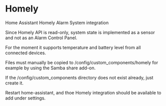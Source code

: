 # Homely
Home Assistant Homely Alarm System integration

Since Homely API is read-only, system state is implemented as a sensor and not as an Alarm Control Panel.

For the moment it supports temperature and battery level from all connected devices. 

Files must manually be copied to /config/custom_components/homely
for example by using the Samba share add-on.

If the /config/custom_components directory does not exist already, just create it. 

Restart home-assistant, and thoe Homely integration should be available to add under settings. 
